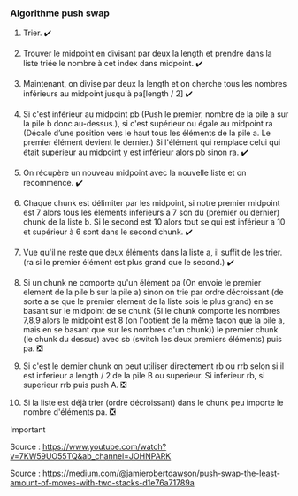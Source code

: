 ### Algorithme push swap

1. Trier. ✔️
2. Trouver le midpoint en divisant par deux la length et prendre dans la liste triée le nombre à cet index dans midpoint. ✔️
   
3. Maintenant, on divise par deux la length et on cherche tous les nombres inférieurs au midpoint jusqu'à pa[length / 2] ✔️
   
4. Si c'est inférieur au midpoint pb (Push le premier, nombre de la pile a sur la pile b donc au-dessus.), si c'est supérieur ou égale au midpoint ra (Décale d’une position vers le haut tous les éléments de la pile a. Le premier élément devient le dernier.)
Si l'élément qui remplace celui qui était supérieur au midpoint y est inférieur alors pb sinon ra. ✔️

5. On récupère un nouveau midpoint avec la nouvelle liste et on recommence. ✔️

6. Chaque chunk est délimiter par les midpoint, si notre premier midpoint est 7 alors tous les éléments inférieurs a 7 son du (premier ou dernier) chunk de la liste b. Si le second est 10 alors tout se qui est inférieur a 10 et supérieur à 6 sont dans le second chunk. ✔️

7. Vue qu'il ne reste que deux éléments dans la liste a, il suffit de les trier.
(ra si le premier élément est plus grand que le second.) ✔️

8. Si un chunk ne comporte qu'un élément pa (On envoie le premier element de la pile b sur la pile a) sinon on trie par ordre décroissant (de sorte a se que le premier element de la liste sois le plus grand) en se basant sur le midpoint de se chunk (Si le chunk comporte les nombres 7,8,9 alors le midpoint est 8 (on l'obtient de la même façon que la pile a, mais en se basant que sur les nombres d'un chunk)) le premier chunk (le chunk du dessus) avec sb (switch les deux premiers éléments) puis pa. ❎

9. Si c'est le dernier chunk on peut utiliser directement rb ou rrb selon si il est inferieur a length / 2 de la pile B ou superieur. Si inferieur rb, si superieur rrb puis push A. ❎

10. Si la liste est déjà trier (ordre décroissant) dans le chunk peu importe le nombre d'éléments pa. ❎


> [!IMPORTANT]
> Source : https://www.youtube.com/watch?v=7KW59UO55TQ&ab_channel=JOHNPARK
> 
> Source : https://medium.com/@jamierobertdawson/push-swap-the-least-amount-of-moves-with-two-stacks-d1e76a71789a
